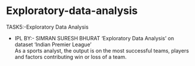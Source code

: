 # Exploratory-data-analysis
TASK5:-Exploratory Data Analysis
- IPL 
BY:- SIMRAN SURESH BHURAT
‘Exploratory Data Analysis’ on dataset ‘Indian Premier League’  
As a sports analyst, the output is on the most successful teams, players and factors contributing win or loss of a team.
